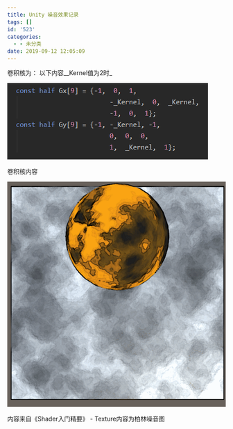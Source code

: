 ```yaml
---
title: Unity 噪音效果记录
tags: []
id: '523'
categories:
  - - 未分类
date: 2019-09-12 12:05:09
---
```


卷积核为： 以下内容_\_Kernel值为2时_

![](unity-噪音效果记录/微信截图_20190912120258.png)

卷积核内容

![](unity-噪音效果记录/erode.gif)

内容来自《Shader入门精要》 - Texture内容为柏林噪音图